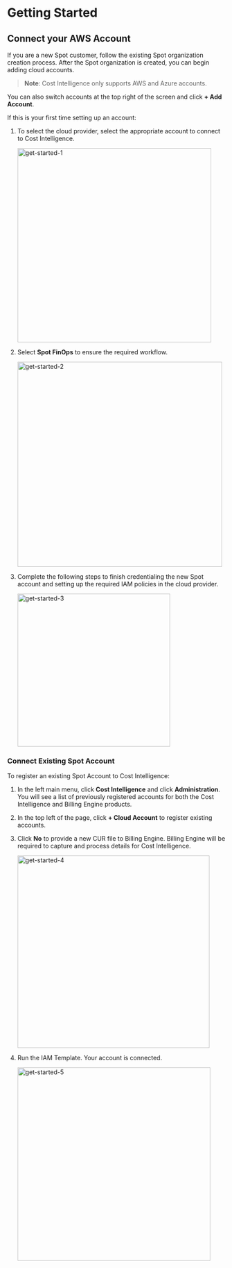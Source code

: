 <meta name="robots" content="noindex">

# Getting Started 

## Connect your AWS Account 

If you are a new Spot customer, follow the existing Spot organization creation process. After the Spot organization is created, you can begin adding cloud accounts. 

> **Note**: Cost Intelligence only supports AWS and Azure accounts.

You can also switch accounts at the top right of the screen and click **+ Add Account**. 

If this is your first time setting up an account:

1. To select the cloud provider, select the appropriate account to connect to Cost Intelligence.

   <img width="447" alt="get-started-1" src="https://github.com/spotinst/help/assets/106514736/292568ff-b6d4-4ba4-8673-936e630a4393" />

2. Select **Spot FinOps** to ensure the required workflow. 

   <img width="472" alt="get-started-2" src="https://github.com/spotinst/help/assets/106514736/5a0e4666-2441-4e66-b0c5-b17093f5fff0" />

3. Complete the following steps to finish credentialing the new Spot account and setting up the required IAM policies in the cloud provider. 

   <img width="352" alt="get-started-3" src="https://github.com/spotinst/help/assets/106514736/d90ea173-7069-45cf-81cf-9acaa51ed2b9" />

### Connect Existing Spot Account 

To register an existing Spot Account to Cost Intelligence:  

1. In the left main menu, click **Cost Intelligence** and click **Administration**. You will see a list of previously registered accounts for both the Cost Intelligence and Billing Engine products.  
2. In the top left of the page, click **+ Cloud Account** to register existing accounts.  
3. Click **No** to provide a new CUR file to Billing Engine. Billing Engine will be required to capture and process details for Cost Intelligence.  

   <img width="443" alt="get-started-4" src="https://github.com/spotinst/help/assets/106514736/7f7ebafe-bd4f-43ba-9de8-b4b5abd82c9e" />

4. Run the IAM Template. Your account is connected.

   <img width="445" alt="get-started-5" src="https://github.com/spotinst/help/assets/106514736/66aeb71f-c59a-45ff-9949-6d4e297e7524" />
